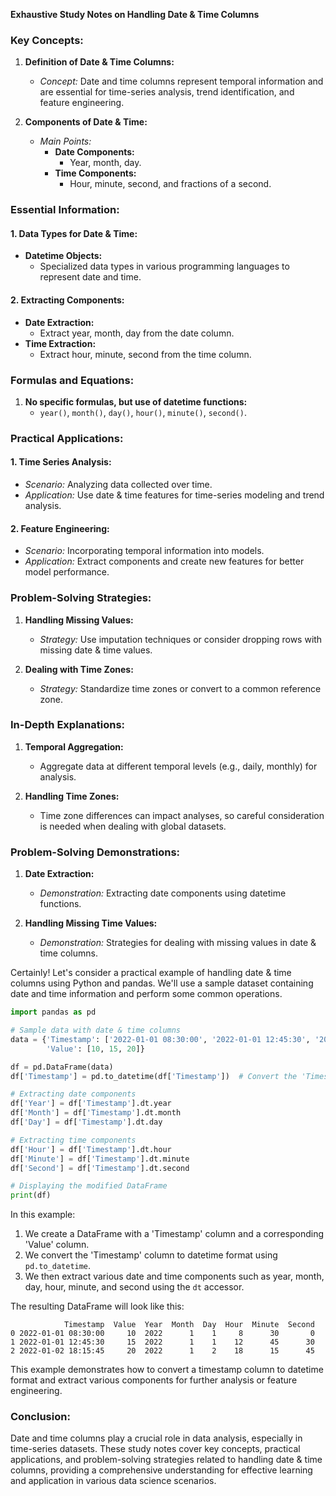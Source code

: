 **Exhaustive Study Notes on Handling Date & Time Columns**

### Key Concepts:

1. **Definition of Date & Time Columns:**
   - *Concept:* Date and time columns represent temporal information and are essential for time-series analysis, trend identification, and feature engineering.

2. **Components of Date & Time:**
   - *Main Points:*
     - **Date Components:**
       - Year, month, day.
     - **Time Components:**
       - Hour, minute, second, and fractions of a second.

### Essential Information:

#### 1. **Data Types for Date & Time:**
   - **Datetime Objects:**
     - Specialized data types in various programming languages to represent date and time.

#### 2. **Extracting Components:**
   - **Date Extraction:**
     - Extract year, month, day from the date column.
   - **Time Extraction:**
     - Extract hour, minute, second from the time column.

### Formulas and Equations:

1. **No specific formulas, but use of datetime functions:**
   - `year()`, `month()`, `day()`, `hour()`, `minute()`, `second()`.

### Practical Applications:

#### 1. **Time Series Analysis:**
   - *Scenario:* Analyzing data collected over time.
   - *Application:* Use date & time features for time-series modeling and trend analysis.

#### 2. **Feature Engineering:**
   - *Scenario:* Incorporating temporal information into models.
   - *Application:* Extract components and create new features for better model performance.

### Problem-Solving Strategies:

1. **Handling Missing Values:**
   - *Strategy:* Use imputation techniques or consider dropping rows with missing date & time values.

2. **Dealing with Time Zones:**
   - *Strategy:* Standardize time zones or convert to a common reference zone.

### In-Depth Explanations:

1. **Temporal Aggregation:**
   - Aggregate data at different temporal levels (e.g., daily, monthly) for analysis.

2. **Handling Time Zones:**
   - Time zone differences can impact analyses, so careful consideration is needed when dealing with global datasets.

### Problem-Solving Demonstrations:

1. **Date Extraction:**
   - *Demonstration:* Extracting date components using datetime functions.

2. **Handling Missing Time Values:**
   - *Demonstration:* Strategies for dealing with missing values in date & time columns.

Certainly! Let's consider a practical example of handling date & time columns using Python and pandas. We'll use a sample dataset containing date and time information and perform some common operations.

```python
import pandas as pd

# Sample data with date & time columns
data = {'Timestamp': ['2022-01-01 08:30:00', '2022-01-01 12:45:30', '2022-01-02 18:15:45'],
        'Value': [10, 15, 20]}

df = pd.DataFrame(data)
df['Timestamp'] = pd.to_datetime(df['Timestamp'])  # Convert the 'Timestamp' column to datetime format

# Extracting date components
df['Year'] = df['Timestamp'].dt.year
df['Month'] = df['Timestamp'].dt.month
df['Day'] = df['Timestamp'].dt.day

# Extracting time components
df['Hour'] = df['Timestamp'].dt.hour
df['Minute'] = df['Timestamp'].dt.minute
df['Second'] = df['Timestamp'].dt.second

# Displaying the modified DataFrame
print(df)
```

In this example:

1. We create a DataFrame with a 'Timestamp' column and a corresponding 'Value' column.
2. We convert the 'Timestamp' column to datetime format using `pd.to_datetime`.
3. We then extract various date and time components such as year, month, day, hour, minute, and second using the `dt` accessor.

The resulting DataFrame will look like this:

```
            Timestamp  Value  Year  Month  Day  Hour  Minute  Second
0 2022-01-01 08:30:00     10  2022      1    1     8      30       0
1 2022-01-01 12:45:30     15  2022      1    1    12      45      30
2 2022-01-02 18:15:45     20  2022      1    2    18      15      45
```

This example demonstrates how to convert a timestamp column to datetime format and extract various components for further analysis or feature engineering.

### Conclusion:

Date and time columns play a crucial role in data analysis, especially in time-series datasets. These study notes cover key concepts, practical applications, and problem-solving strategies related to handling date & time columns, providing a comprehensive understanding for effective learning and application in various data science scenarios.